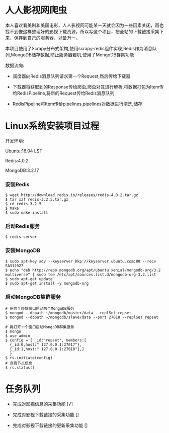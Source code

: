# 人人影视网爬虫

本人喜欢看美剧和美国电影，人人影视网可能某一天就会因为一些因素关闭，再也找不到像这样整理好的影视下载资源，所以写这个项目，把全站的下载链接采集下来，保存到自己的服务器，以备万一。

本项目使用了Scrapy分布式架构,使用scrapy-redis组件实现,Redis作为消息队列,MongoDB储存数据,防止服务器宕机,使用了MongoDB群集功能

数据流向:

- 调度器向Redis消息队列请求第一个Request,然后传给下载器

- 下载器将获取到的Response传给爬虫,爬虫对其进行解析,将数据打包为Item传给RedisPipeline,将新的Request传给Redis消息队列

- RedisPipeline将Item传给pipelines,pipelines对数据进行清洗,储存

# Linux系统安装项目过程

开发环境:

Ubuntu:16.04 LST

Redis:4.0.2

MongoDB:3.2.17

### 安装Redis

```
$ wget http://download.redis.io/releases/redis-4.0.2.tar.gz
$ tar xzf redis-3.2.5.tar.gz
$ cd redis-3.2.5
$ make
$ sudo make install
```

### 启动Redis服务

```
$ redis-server
```

### 安装MongoDB

```
$ sudo apt-key adv --keyserver hkp://keyserver.ubuntu.com:80 --recv EA312927
$ echo "deb http://repo.mongodb.org/apt/ubuntu xenial/mongodb-org/3.2 multiverse" | sudo tee /etc/apt/sources.list.d/mongodb-org-3.2.list
$ sudo apt-get update
$ sudo apt-get install -y mongodb-org
```

### 启动MongoDB集群服务

```
# 用两个终端窗口启动两个MongoDB服务
$ mongod --dbpath ~/mongodb/master/data --replSet repset
$ mongod --dbpath ~/mongodb/slave/data --port 27018 --replSet repset

# 再打开一个窗口启动MongoDB群集服务
$ mongo
$ use admin
$ config = { _id:"repset", members:[
  {_id:0,host:" 127.0.0.1:27017"},
  {_id:1,host:" 127.0.0.1:27018"},]
  }
$ rs.initiate(config)
# 查看节点信息
$ rs.status()
```

# 任务队列

- 完成对影视信息的采集功能 [√]

- 完成对影视下载链接的采集功能 []

- 完成对影视下载链接的更新采集功能 []
